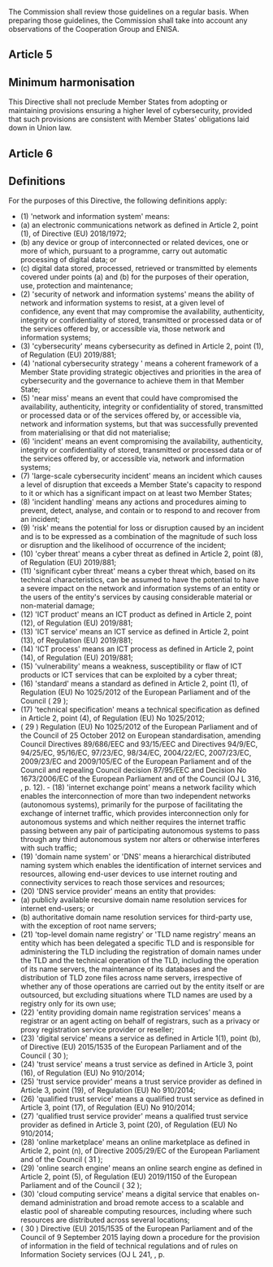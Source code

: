 The Commission shall review those guidelines on a regular basis. When preparing those guidelines, the Commission shall take into account any observations of the Cooperation Group and ENISA.
## Article 5
## Minimum harmonisation
This  Directive  shall  not  preclude  Member  States  from  adopting  or  maintaining  provisions  ensuring  a  higher  level  of cybersecurity, provided that such provisions are consistent with Member States' obligations laid down in Union law.
## Article 6
## Definitions
For the purposes of this Directive, the following definitions apply:
- (1) 'network and information system' means:
- (a) an electronic communications network as defined in Article 2, point (1), of Directive (EU) 2018/1972;
- (b) any device or group of interconnected or related devices, one or more of which, pursuant to a programme, carry out automatic processing of digital data; or
- (c) digital  data  stored,  processed,  retrieved  or  transmitted  by  elements  covered  under  points  (a)  and  (b)  for  the purposes of their operation, use, protection and maintenance;
- (2) 'security of  network  and  information  systems'  means  the  ability of  network  and  information  systems  to resist,  at  a given level of confidence, any event that may compromise the availability, authenticity, integrity or confidentiality of stored, transmitted or processed data or of the services offered by, or accessible via, those network and information systems;
- (3) 'cybersecurity' means cybersecurity as defined in Article 2, point (1), of Regulation (EU) 2019/881;
- (4) 'national cybersecurity strategy ' means a coherent framework of a Member State providing strategic objectives and priorities in the area of cybersecurity and the governance to achieve them in that Member State;
- (5) 'near  miss' means an event that could have compromised the availability, authenticity, integrity or confidentiality of stored,  transmitted  or  processed  data  or  of  the  services  offered  by,  or  accessible  via,  network  and  information systems, but that was successfully prevented from materialising or that did not materialise;
- (6) 'incident' means an event compromising the availability, authenticity, integrity or confidentiality of stored, transmitted or processed data or of the services offered by, or accessible via, network and information systems;
- (7) 'large-scale cybersecurity incident' means an incident which causes a level of disruption that exceeds a Member State's capacity to respond to it or which has a significant impact on at least two Member States;
- (8) 'incident handling' means any actions and procedures aiming to prevent, detect, analyse, and contain or to respond to and recover from an incident;
- (9) 'risk' means the potential for loss or disruption caused by an incident and is to be expressed as a combination of the magnitude of such loss or disruption and the likelihood of occurrence of the incident;
- (10) 'cyber threat' means a cyber threat as defined in Article 2, point (8), of Regulation (EU) 2019/881;
- (11) 'significant cyber threat' means a cyber threat which, based on its technical characteristics, can be assumed to have the potential  to  have  a  severe  impact  on  the  network  and  information  systems  of  an  entity or  the  users  of  the  entity's services by causing considerable material or non-material damage;
- (12) 'ICT product' means an ICT product as defined in Article 2, point (12), of Regulation (EU) 2019/881;
- (13) 'ICT service' means an ICT service as defined in Article 2, point (13), of Regulation (EU) 2019/881;
- (14) 'ICT process' means an ICT process as defined in Article 2, point (14), of Regulation (EU) 2019/881;
- (15) 'vulnerability' means a weakness, susceptibility or flaw of ICT products or ICT services that can be exploited by a cyber threat;
- (16) 'standard'  means  a  standard  as  defined  in  Article  2,  point  (1),  of  Regulation  (EU)  No  1025/2012  of  the  European Parliament and of the Council ( 29 );
- (17) 'technical  specification'  means  a  technical  specification  as  defined  in  Article  2,  point  (4),  of  Regulation  (EU) No 1025/2012;
- ( 29 ) Regulation (EU) No 1025/2012 of  the European Parliament and of  the Council of 25 October 2012 on European standardisation, amending  Council  Directives  89/686/EEC  and  93/15/EEC  and  Directives  94/9/EC,  94/25/EC,  95/16/EC,  97/23/EC,  98/34/EC, 2004/22/EC,  2007/23/EC,  2009/23/EC  and  2009/105/EC  of  the  European  Parliament  and  of  the  Council  and  repealing  Council decision 87/95/EEC and Decision No 1673/2006/EC of the European Parliament and of the Council (OJ L 316, , p. 12). - (18) 'internet exchange point' means a network facility which enables the interconnection of more than two independent networks  (autonomous  systems),  primarily  for  the  purpose  of  facilitating  the  exchange  of  internet  traffic,  which provides  interconnection  only  for  autonomous  systems  and  which  neither  requires  the  internet  traffic  passing between any pair of participating autonomous systems to pass through any third autonomous system nor alters or otherwise interferes with such traffic;
- (19) 'domain name system' or 'DNS' means a hierarchical distributed naming system which enables the identification of internet  services and resources, allowing end-user devices to use internet routing and connectivity services to reach those services and resources;
- (20) 'DNS service provider' means an entity that provides:
- (a) publicly available recursive domain name resolution services for internet end-users; or
- (b) authoritative domain name resolution services for third-party use, with the exception of root name servers;
- (21) 'top-level domain name registry' or 'TLD name registry' means an entity which has been delegated a specific TLD and is responsible for administering the TLD including the registration of domain names under the TLD and the technical operation  of  the  TLD,  including  the  operation  of  its  name  servers,  the  maintenance  of  its  databases  and  the distribution of TLD zone files across name servers, irrespective of whether any of those operations are carried out by the entity itself or are outsourced, but excluding situations where TLD names are used by a registry only for its own use;
- (22) 'entity providing domain name registration services' means a registrar or an agent acting on behalf of registrars, such as a privacy or proxy registration service provider or reseller;
- (23) 'digital  service'  means  a  service  as  defined  in  Article  1(1),  point  (b),  of  Directive  (EU)  2015/1535  of  the  European Parliament and of the Council ( 30 );
- (24) 'trust service' means a trust service as defined in Article 3, point (16), of Regulation (EU) No 910/2014;
- (25) 'trust  service  provider'  means  a  trust  service  provider  as  defined  in  Article  3,  point  (19),  of  Regulation  (EU) No 910/2014;
- (26) 'qualified  trust  service'  means  a  qualified  trust  service  as  defined  in  Article  3,  point  (17),  of  Regulation  (EU) No 910/2014;
- (27) 'qualified  trust  service  provider'  means  a  qualified  trust  service  provider  as  defined  in  Article  3,  point  (20),  of Regulation (EU) No 910/2014;
- (28) 'online marketplace' means an online marketplace as defined in Article 2, point (n), of Directive 2005/29/EC of the European Parliament and of the Council ( 31 );
- (29) 'online search engine' means an online search engine as defined in Article 2, point (5), of Regulation (EU) 2019/1150 of the European Parliament and of the Council ( 32 );
- (30) 'cloud computing service' means a digital service that enables on-demand administration and broad remote access to a scalable  and  elastic  pool  of  shareable  computing  resources,  including  where  such  resources  are  distributed  across several locations;
- ( 30 ) Directive  (EU)  2015/1535  of  the  European  Parliament  and  of  the  Council  of  9  September  2015  laying  down  a  procedure  for  the provision of information in the field of technical regulations and of rules on Information Society services (OJ L 241, , p. 